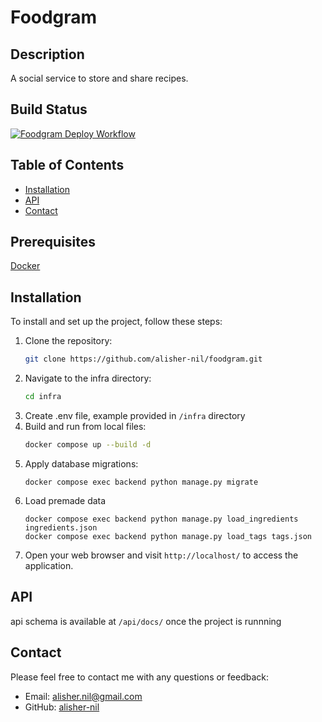# Foodgram
## Description
A social service to store and share recipes.
## Build Status
[![Foodgram Deploy Workflow](https://github.com/alisher-nil/foodgram/actions/workflows/main.yml/badge.svg)](https://github.com/alisher-nil/foodgram/actions/workflows/main.yml)
## Table of Contents
- [Installation](#installation)
- [API](#api)
- [Contact](#contact)
## Prerequisites
[Docker](https://www.docker.com/)
## Installation
To install and set up the project, follow these steps:
1. Clone the repository:
    ```bash
    git clone https://github.com/alisher-nil/foodgram.git
    ```
2. Navigate to the infra directory:
    ```bash
    cd infra
    ```
3. Create .env file, example provided in `/infra` directory
4. Build and run from local files:
    ```bash
    docker compose up --build -d
    ```
5. Apply database migrations:
    ```
    docker compose exec backend python manage.py migrate
    ```
6. Load premade data
    ```
    docker compose exec backend python manage.py load_ingredients ingredients.json
    docker compose exec backend python manage.py load_tags tags.json
    ```
8. Open your web browser and visit `http://localhost/` to access the application.
## API
api schema is available at `/api/docs/` once the project is runnning
## Contact
Please feel free to contact me with any questions or feedback:
- Email: alisher.nil@gmail.com
- GitHub: [alisher-nil](https://github.com/alisher-nil/)
